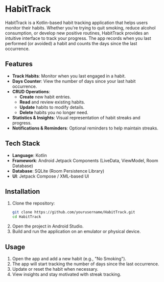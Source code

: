 # HabitTrack

HabitTrack is a Kotlin-based habit tracking application that helps users monitor their habits. Whether you're trying to quit smoking, reduce alcohol consumption, or develop new positive routines, HabitTrack provides an intuitive interface to track your progress. The app records when you last performed (or avoided) a habit and counts the days since the last occurrence.

## Features

- **Track Habits**: Monitor when you last engaged in a habit.
- **Days Counter**: View the number of days since your last habit occurrence.
- **CRUD Operations**:
  - **Create** new habit entries.
  - **Read** and review existing habits.
  - **Update** habits to modify details.
  - **Delete** habits you no longer need.
- **Statistics & Insights**: Visual representation of habit streaks and progress.
- **Notifications & Reminders**: Optional reminders to help maintain streaks.

## Tech Stack

- **Language**: Kotlin
- **Framework**: Android Jetpack Components (LiveData, ViewModel, Room Database)
- **Database**: SQLite (Room Persistence Library)
- **UI**: Jetpack Compose / XML-based UI

## Installation

1. Clone the repository:
   ```sh
   git clone https://github.com/yourusername/HabitTrack.git
   cd HabitTrack
   ```
2. Open the project in Android Studio.
3. Build and run the application on an emulator or physical device.

## Usage

1. Open the app and add a new habit (e.g., "No Smoking").
2. The app will start tracking the number of days since the last occurrence.
3. Update or reset the habit when necessary.
4. View insights and stay motivated with streak tracking.


